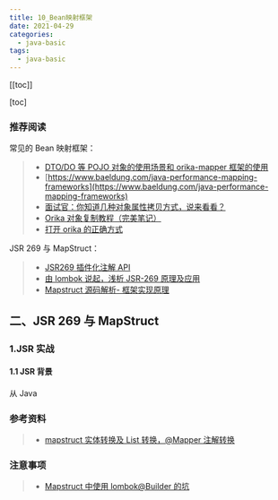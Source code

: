 ```yaml
---
title: 10_Bean映射框架
date: 2021-04-29
categories:
  - java-basic
tags:
  - java-basic
---
```


[[toc]]

[toc]

### 推荐阅读

常见的 Bean 映射框架：

> - [DTO/DO 等 POJO 对象的使用场景和 orika-mapper 框架的使用](https://www.cnblogs.com/harrychinese/p/SpringBoot_DTO_Orika.html)
> - [https://www.baeldung.com/java-performance-mapping-frameworks](https://www.baeldung.com/java-performance-mapping-frameworks)
> - [面试官：你知道几种对象属性拷贝方式，说来看看？](https://zhuanlan.zhihu.com/p/135270403)
> - [Orika 对象复制教程（完美笔记）](https://www.cnblogs.com/fuzongle/p/12609063.html)
> - [打开 orika 的正确方式](https://www.cnkirito.moe/orika/)

JSR 269 与 MapStruct：

> - [JSR269 插件化注解 API](http://www.cyblogs.com/2020/05/13/2020/05/JSR269%E6%8F%92%E4%BB%B6%E5%8C%96%E6%B3%A8%E8%A7%A3API/)
> - [由 lombok 说起，浅析 JSR-269 原理及应用](https://blog.csdn.net/weixin_43983762/article/details/105867398)
> - [Mapstruct 源码解析- 框架实现原理](https://juejin.cn/post/6844904199755415559)

## 二、JSR 269 与 MapStruct

### 1.JSR 实战

#### 1.1 JSR 背景

从 Java

### 参考资料

> - [mapstruct 实体转换及 List 转换，@Mapper 注解转换](https://www.cnblogs.com/junzhu-bye/p/12900950.html)

### 注意事项

> - [Mapstruct 中使用 lombok@Builder 的坑](https://www.jianshu.com/p/4f7b4f4bf689)
